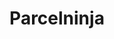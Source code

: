 ---
title: "Parcelninja"
seoTitle: "Parcelninja Getting Started"
seoDescription: "Integrate your Parcelninja with supported ERP / Accounting and B2C / B2B Sales channels Systems through Stock2Shop"
seoKeyword: ["Parcelninja", "Integrations"]
type: help
source: "parcelninja"
tags: ["gettingstarted", "parcelninja"]
draft: true
---